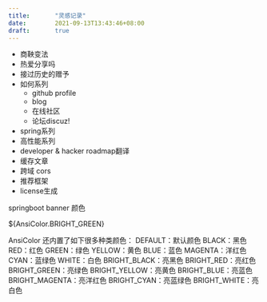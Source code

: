 ```yaml
---
title:       "灵感记录"
date:        2021-09-13T13:43:46+08:00
draft:       true
---
```


* 商鞅变法
* 热爱分享吗
* 接过历史的赠予
* 如何系列
  * github profile
  * blog
  * 在线社区
  * 论坛discuz!
* spring系列
* 高性能系列
* developer & hacker roadmap翻译
* 缓存文章
* 跨域 cors
* 推荐框架
* license生成



springboot banner 颜色

${AnsiColor.BRIGHT_GREEN}

AnsiColor 还内置了如下很多种类颜色：
DEFAULT：默认颜色
BLACK：黑色
RED：红色
GREEN：绿色
YELLOW：黄色
BLUE：蓝色
MAGENTA：洋红色
CYAN：蓝绿色
WHITE：白色
BRIGHT_BLACK：亮黑色
BRIGHT_RED：亮红色
BRIGHT_GREEN：亮绿色
BRIGHT_YELLOW：亮黄色
BRIGHT_BLUE：亮蓝色
BRIGHT_MAGENTA：亮洋红色
BRIGHT_CYAN：亮蓝绿色
BRIGHT_WHITE：亮白色






